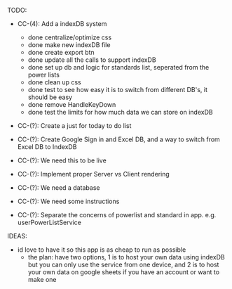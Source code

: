 
TODO:
  - CC-(4): Add a indexDB system
    - done centralize/optimize css
    - done make new indexDB file
    - done create export btn
    - done update all the calls to support indexDB
    - done set up db and logic for standards list, seperated from the power lists
    - done clean up css
    - done test to see how easy it is to switch from different DB's, it should be easy
    - done remove HandleKeyDown
    - done test the limits for how much data we can store on indexDB

  - CC-(?): Create a just for today to do list
  - CC-(?): Create Google Sign in and Excel DB, and a way to switch from Excel DB to IndexDB
  - CC-(?): We need this to be live
  - CC-(?): Implement proper Server vs Client rendering
  - CC-(?): We need a database
  - CC-(?): We need some instructions
  - CC-(?): Separate the concerns of powerlist and standard in app. e.g. userPowerListService

IDEAS:
  - id love to have it so this app is as cheap to run as possible
    - the plan: have two options, 1 is to host your own data using indexDB but you can only use the service from one device, and 2 is to host your own data on google sheets if you have an account or want to make one
